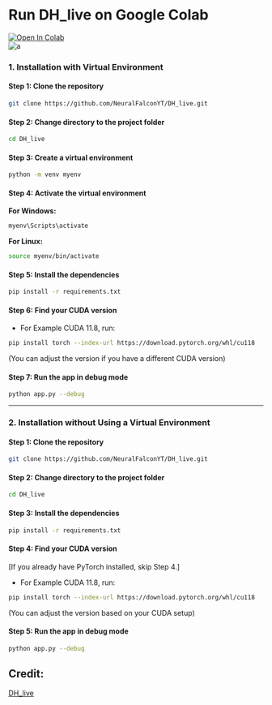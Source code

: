 # Run DH_live on Google Colab
[![Open In Colab](https://colab.research.google.com/assets/colab-badge.svg)](https://colab.research.google.com/github/NeuralFalconYT/DH_Live_Colab/blob/main/DH_live-Colab.ipynb)<br>
![a](https://github.com/user-attachments/assets/aa310fd4-4e30-4112-9443-3dd6ac4ce284)


### **1. Installation with Virtual Environment**

#### **Step 1: Clone the repository**
```bash
git clone https://github.com/NeuralFalconYT/DH_live.git
```

#### **Step 2: Change directory to the project folder**
```bash
cd DH_live
```

#### **Step 3: Create a virtual environment**
```bash
python -m venv myenv
```

#### **Step 4: Activate the virtual environment**

**For Windows:**
```bash
myenv\Scripts\activate
```

**For Linux:**
```bash
source myenv/bin/activate
```

#### **Step 5: Install the dependencies**
```bash
pip install -r requirements.txt
```

#### **Step 6: Find your CUDA version**

- For Example CUDA 11.8, run:
```bash
pip install torch --index-url https://download.pytorch.org/whl/cu118
```
(You can adjust the version if you have a different CUDA version)

#### **Step 7: Run the app in debug mode**
```bash
python app.py --debug
```

---

### **2. Installation without Using a Virtual Environment**

#### **Step 1: Clone the repository**
```bash
git clone https://github.com/NeuralFalconYT/DH_live.git
```

#### **Step 2: Change directory to the project folder**
```bash
cd DH_live
```

#### **Step 3: Install the dependencies**
```bash
pip install -r requirements.txt
```

#### **Step 4: Find your CUDA version**
[If you already have PyTorch installed, skip Step 4.]
- For Example CUDA 11.8, run:
```bash
pip install torch --index-url https://download.pytorch.org/whl/cu118
```
(You can adjust the version based on your CUDA setup)

#### **Step 5: Run the app in debug mode**
```bash
python app.py --debug
```
## Credit:
[DH_live](https://github.com/kleinlee/DH_live)
